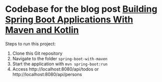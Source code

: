# Codebase for the blog post [Building Spring Boot Applications With Maven and Kotlin](https://rieckpil.de/create-spring-boot-applications-with-maven-and-kotlin/)

Steps to run this project:

1. Clone this Git repository
2. Navigate to the folder `spring-boot-with-maven`
3. Start the application with `mvn spring-boot:run`
4. Access http://localhost:8080/api/todos or http://localhost:8080/api/persons

